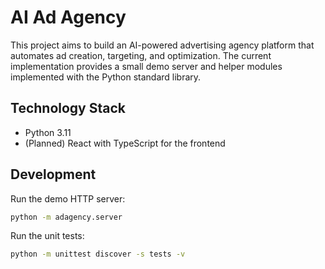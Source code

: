 # AI Ad Agency

This project aims to build an AI-powered advertising agency platform that automates ad creation, targeting, and optimization. The current implementation provides a small demo server and helper modules implemented with the Python standard library.

## Technology Stack
- Python 3.11
- (Planned) React with TypeScript for the frontend

## Development
Run the demo HTTP server:

```bash
python -m adagency.server
```

Run the unit tests:

```bash
python -m unittest discover -s tests -v
```
